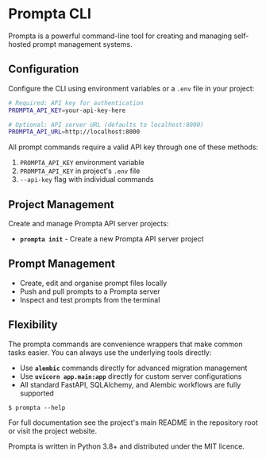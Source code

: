 # Prompta CLI

Prompta is a powerful command-line tool for creating and managing self-hosted prompt management systems.

## Configuration

Configure the CLI using environment variables or a `.env` file in your project:

```bash
# Required: API key for authentication
PROMPTA_API_KEY=your-api-key-here

# Optional: API server URL (defaults to localhost:8000)
PROMPTA_API_URL=http://localhost:8000
```

All prompt commands require a valid API key through one of these methods:

1. `PROMPTA_API_KEY` environment variable
2. `PROMPTA_API_KEY` in project's `.env` file
3. `--api-key` flag with individual commands

## Project Management

Create and manage Prompta API server projects:

- **`prompta init`** - Create a new Prompta API server project

## Prompt Management

- Create, edit and organise prompt files locally
- Push and pull prompts to a Prompta server
- Inspect and test prompts from the terminal

## Flexibility

The prompta commands are convenience wrappers that make common tasks easier. You can always use the underlying tools directly:

- Use **`alembic`** commands directly for advanced migration management
- Use **`uvicorn app.main:app`** directly for custom server configurations
- All standard FastAPI, SQLAlchemy, and Alembic workflows are fully supported

```shell
$ prompta --help
```

For full documentation see the project's main README in the repository root or visit the project website.

Prompta is written in Python 3.8+ and distributed under the MIT licence.
